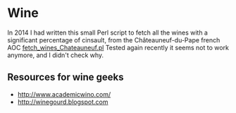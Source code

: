 # Wine

In 2014 I had written this small Perl script to fetch all the wines with a significant percentage of cinsault, from the Châteauneuf-du-Pape french AOC
[fetch_wines_Chateauneuf.pl](https://github.com/EricCabrol/Wine/blob/master/fetch_wines_Chateauneuf.pl)
Tested again recently it seems not to work anymore, and I didn't check why.


## Resources for wine geeks

* http://www.academicwino.com/
* http://winegourd.blogspot.com
